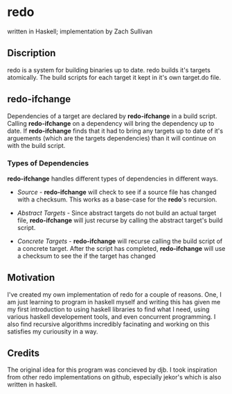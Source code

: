 # **redo**
written in Haskell;
implementation by Zach Sullivan

## Discription

redo is a system for building binaries up to date. redo builds it's 
targets atomically. The build scripts for each target it kept in it's
own target.do file.

## redo-ifchange

Dependencies of a target are declared by **redo-ifchange** in a build script.
Calling **redo-ifchange** on a dependency will bring the dependency up to
date. If **redo-ifchange** finds that it had to bring any targets up to date
of it's arguements (which are the targets dependencies) than it will continue
on with the build script.

### Types of Dependencies

**redo-ifchange** handles different types of dependencies in different ways.

* *Source* -
  **redo-ifchange** will check to see if a source file has changed with a
  checksum. This works as a base-case for the **redo**'s recursion.

* *Abstract Targets* -
  Since abstract targets do not build an actual target file, **redo-ifchange**
  will just recurse by calling the abstract target's build script.

* *Concrete Targets* -
  **redo-ifchange** will recurse calling the build script of a concrete target.
  After the script has completed, **redo-ifchange** will use a checksum to see
  the if the target has changed

## Motivation

I've created my own implementation of redo for a couple of reasons. One,
I am just learning to program in haskell myself and writing this has given me
my first introduction to using haskell libraries to find what I need, using
various haskell developement tools, and even concurrent programming. I also
find recursive algorithms incredibly facinating and working on this satisfies
my curiousity in a way.

## Credits

The original idea for this program was concieved by djb. I took inspiration
from other redo implementations on github, especially jekor's which is also
written in haskell.